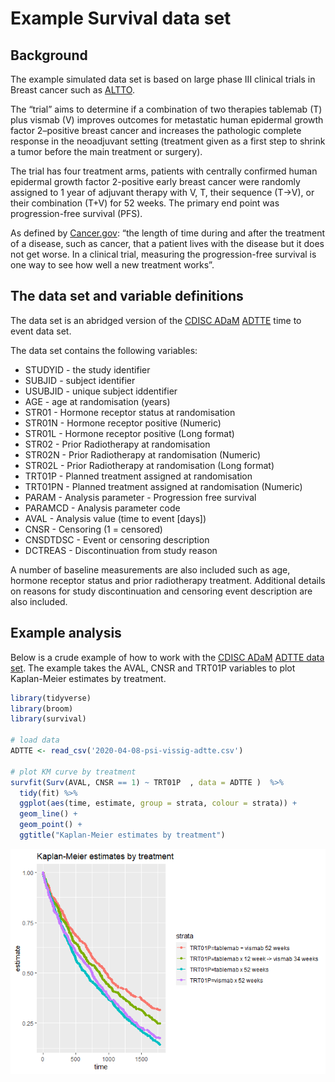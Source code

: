 Example Survival data set
================

## Background

The example simulated data set is based on large phase III clinical
trials in Breast cancer such as
[ALTTO](https://ascopubs.org/doi/pdf/10.1200/JCO.2015.62.1797).

The “trial” aims to determine if a combination of two therapies tablemab
(T) plus vismab (V) improves outcomes for metastatic human epidermal
growth factor 2–positive breast cancer and increases the pathologic
complete response in the neoadjuvant setting (treatment given as a first
step to shrink a tumor before the main treatment or surgery).

The trial has four treatment arms, patients with centrally confirmed
human epidermal growth factor 2-positive early breast cancer were
randomly assigned to 1 year of adjuvant therapy with V, T, their
sequence (T→V), or their combination (T+V) for 52 weeks. The primary end
point was progression-free survival (PFS).

As defined by
[Cancer.gov](https://www.cancer.gov/publications/dictionaries/cancer-terms/def/progression-free-survival):
“the length of time during and after the treatment of a disease, such as
cancer, that a patient lives with the disease but it does not get worse.
In a clinical trial, measuring the progression-free survival is one way
to see how well a new treatment works”.

## The data set and variable definitions

The data set is an abridged version of the [CDISC
ADaM](https://www.cdisc.org/standards/foundational/adam)
[ADTTE](https://www.cdisc.org/system/files/all/standard_category/application/pdf/adam_tte_final_v1.pdf)
time to event data set.

The data set contains the following variables:

  - STUDYID - the study identifier
  - SUBJID - subject identifier
  - USUBJID - unique subject iddentifier
  - AGE - age at randomisation (years)
  - STR01 - Hormone receptor status at randomisation
  - STR01N - Hormone receptor positive (Numeric)
  - STR01L - Hormone receptor positive (Long format)
  - STR02 - Prior Radiotherapy at randomisation
  - STR02N - Prior Radiotherapy at randomisation (Numeric)
  - STR02L - Prior Radiotherapy at randomisation (Long format)
  - TRT01P - Planned treatment assigned at randomisation
  - TRT01PN - Planned treatment assigned at randomisation (Numeric)
  - PARAM - Analysis parameter - Progression free survival
  - PARAMCD - Analysis parameter code
  - AVAL - Analysis value (time to event \[days\])
  - CNSR - Censoring (1 = censored)
  - CNSDTDSC - Event or censoring description
  - DCTREAS - Discontinuation from study reason

A number of baseline measurements are also included such as age, hormone
receptor status and prior radiotherapy treatment. Additional details on
reasons for study discontinuation and censoring event description are
also included.

## Example analysis

Below is a crude example of how to work with the [CDISC
ADaM](https://www.cdisc.org/standards/foundational/adam) [ADTTE data
set](https://www.cdisc.org/system/files/all/standard_category/application/pdf/adam_tte_final_v1.pdf).
The example takes the AVAL, CNSR and TRT01P variables to plot
Kaplan-Meier estimates by treatment.

``` r
library(tidyverse)    
library(broom)
library(survival)

# load data
ADTTE <- read_csv('2020-04-08-psi-vissig-adtte.csv')

# plot KM curve by treatment 
survfit(Surv(AVAL, CNSR == 1) ~ TRT01P  , data = ADTTE )  %>%
  tidy(fit) %>%
  ggplot(aes(time, estimate, group = strata, colour = strata)) + 
  geom_line() +
  geom_point() +
  ggtitle("Kaplan-Meier estimates by treatment") 
```

![](Readme_files/figure-gfm/unnamed-chunk-1-1.png)<!-- -->
